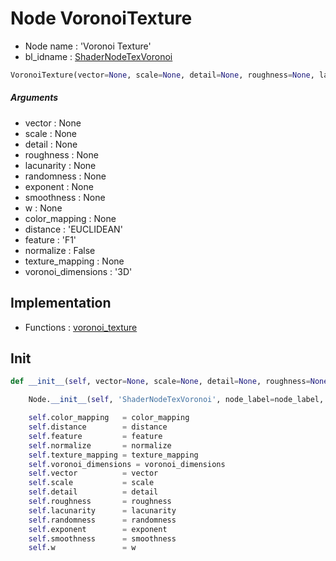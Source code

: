 # Node VoronoiTexture

- Node name : 'Voronoi Texture'
- bl_idname : [ShaderNodeTexVoronoi](https://docs.blender.org/api/current/bpy.types.ShaderNodeTexVoronoi.html)


``` python
VoronoiTexture(vector=None, scale=None, detail=None, roughness=None, lacunarity=None, randomness=None, exponent=None, smoothness=None, w=None, color_mapping=None, distance='EUCLIDEAN', feature='F1', normalize=False, texture_mapping=None, voronoi_dimensions='3D', node_label=None, node_color=None, **kwargs)
```
##### Arguments

- vector : None
- scale : None
- detail : None
- roughness : None
- lacunarity : None
- randomness : None
- exponent : None
- smoothness : None
- w : None
- color_mapping : None
- distance : 'EUCLIDEAN'
- feature : 'F1'
- normalize : False
- texture_mapping : None
- voronoi_dimensions : '3D'

## Implementation

- Functions : [voronoi_texture](/docs/Shader/ShaderTree.md#voronoi_texture)

## Init

``` python
def __init__(self, vector=None, scale=None, detail=None, roughness=None, lacunarity=None, randomness=None, exponent=None, smoothness=None, w=None, color_mapping=None, distance='EUCLIDEAN', feature='F1', normalize=False, texture_mapping=None, voronoi_dimensions='3D', node_label=None, node_color=None, **kwargs):

    Node.__init__(self, 'ShaderNodeTexVoronoi', node_label=node_label, node_color=node_color, **kwargs)

    self.color_mapping   = color_mapping
    self.distance        = distance
    self.feature         = feature
    self.normalize       = normalize
    self.texture_mapping = texture_mapping
    self.voronoi_dimensions = voronoi_dimensions
    self.vector          = vector
    self.scale           = scale
    self.detail          = detail
    self.roughness       = roughness
    self.lacunarity      = lacunarity
    self.randomness      = randomness
    self.exponent        = exponent
    self.smoothness      = smoothness
    self.w               = w
```
